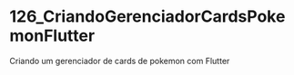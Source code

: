 # 126_CriandoGerenciadorCardsPokemonFlutter
 Criando um gerenciador de cards de pokemon com Flutter
